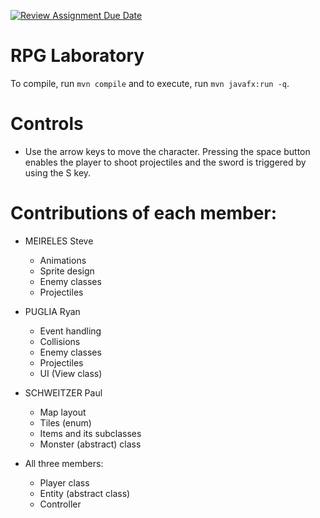 [![Review Assignment Due Date](https://classroom.github.com/assets/deadline-readme-button-24ddc0f5d75046c5622901739e7c5dd533143b0c8e959d652212380cedb1ea36.svg)](https://classroom.github.com/a/D7hFx6hN)
# RPG Laboratory

To compile, run `mvn compile` and to execute, run `mvn javafx:run -q`.

# Controls
- Use the arrow keys to move the character. Pressing the space button enables the player to shoot projectiles and the sword is triggered by using the S key.

# Contributions of each member:

- MEIRELES Steve
	- Animations
	- Sprite design
	- Enemy classes
	- Projectiles

- PUGLIA Ryan
	- Event handling
	- Collisions
	- Enemy classes
	- Projectiles
	- UI (View class)

- SCHWEITZER Paul
	- Map layout 
	- Tiles (enum)
	- Items and its subclasses
	- Monster (abstract) class

- All three members:
	- Player class
	- Entity (abstract class)
	- Controller
